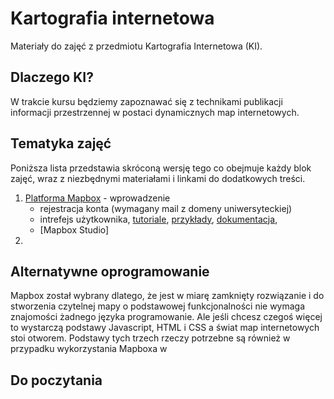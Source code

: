 # Kartografia internetowa
Materiały do zajęć z przedmiotu Kartografia Internetowa (KI). 

## Dlaczego KI?
W trakcie kursu będziemy zapoznawać się z technikami publikacji informacji przestrzennej w postaci dynamicznych map internetowych.


## Tematyka zajęć
Poniższa lista przedstawia skróconą wersję tego co obejmuje każdy blok zajęć, wraz z niezbędnymi materiałami i linkami do dodatkowych treści. 

1. [Platforma Mapbox](https://www.mapbox.com/) - wprowadzenie
   - rejestracja konta (wymagany mail z domeny uniwersyteckiej)
   - intrefejs użytkownika, [tutoriale](https://docs.mapbox.com/help/tutorials/), [przykłady](https://docs.mapbox.com/mapbox-gl-js/example/), [dokumentacja](https://docs.mapbox.com/), 
   - [Mapbox Studio]
2. 


## Alternatywne oprogramowanie
Mapbox został wybrany dlatego, że jest w miarę zamknięty rozwiązanie i do stworzenia czytelnej mapy o podstawowej funkcjonalności nie wymaga znajomości żadnego języka programowanie. Ale jeśli chcesz czegoś więcej to wystarczą podstawy Javascript, HTML i CSS a świat map internetowych stoi otworem. Podstawy tych trzech rzeczy potrzebne są również w przypadku wykorzystania Mapboxa w 


## Do poczytania
